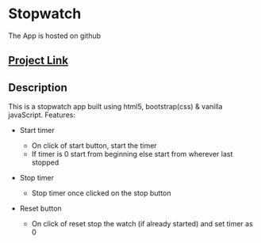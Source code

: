 # Stopwatch
The App is hosted on github
## [Project Link](https://vinay-singhh.github.io/Stopwatch/)
## Description
This is a stopwatch app built using html5, bootstrap(css) &amp; vanilla javaScript.
Features:
* Start timer
  - On click of start button, start the timer
  - If timer is 0 start from beginning else start from wherever last stopped

* Stop timer
  - Stop timer once clicked on the stop button

* Reset button
  - On click of reset stop the watch (if already started) and set timer as 0

